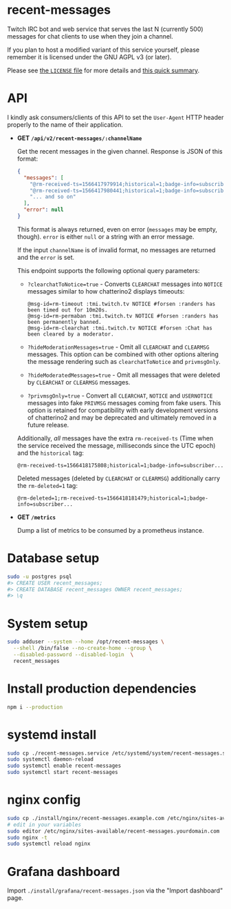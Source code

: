 # recent-messages

Twitch IRC bot and web service that serves the last N (currently 500) messages
for chat clients to use when they join a channel.

If you plan to host a modified variant of this service yourself, please remember
it is licensed under the GNU AGPL v3 (or later).

Please see [the `LICENSE` file](./LICENSE) for more details and
[this quick summary](<https://tldrlegal.com/license/gnu-affero-general-public-license-v3-(agpl-3.0)>).

# API

I kindly ask consumers/clients of this API to set the `User-Agent` HTTP header
properly to the name of their application.

- **GET `/api/v2/recent-messages/:channelName`**

  Get the recent messages in the given channel. Response is JSON of this format:

  ```json
  {
    "messages": [
      "@rm-received-ts=1566417979914;historical=1;badge-info=subscriber/15;badges=moderator/1,subscriber/12,bits-charity/1;color=#9ACD32;display-name=Leppunen;emotes=;flags=;id=3c33033a-e957-4ffe-a426-5334f8161127;mod=1;room-id=11148817;subscriber=1;tmi-sent-ts=1566417979702;turbo=0;user-id=42239452;user-type=mod :leppunen!leppunen@leppunen.tmi.twitch.tv PRIVMSG #pajlada :!braize",
      "@rm-received-ts=1566417980441;historical=1;badge-info=subscriber/44;badges=moderator/1,subscriber/36;color=#2E8B57;display-name=pajbot;emotes=;flags=;id=fd183a1a-71f2-4da9-9480-dd4fd0750547;mod=1;room-id=11148817;subscriber=1;tmi-sent-ts=1566417980207;turbo=0;user-id=82008718;user-type=mod :pajbot!pajbot@pajbot.tmi.twitch.tv PRIVMSG #pajlada :C2 API Cache Uptime: 22h31m54.25816048s - Memory: Alloc=408 MiB, TotalAlloc=433524 MiB, Sys=1876 MiB, NumGC=1416",
      "... and so on"
    ],
    "error": null
  }
  ```

  This format is always returned, even on error (`messages` may be empty,
  though). `error` is either `null` or a string with an error message.

  If the input `channelName` is of invalid format, no messages are returned and
  the `error` is set.

  This endpoint supports the following optional query parameters:

  - `?clearchatToNotice=true` - Converts `CLEARCHAT` messages into `NOTICE`
    messages similar to how chatterino2 displays timeouts:

    ```
    @msg-id=rm-timeout :tmi.twitch.tv NOTICE #forsen :randers has been timed out for 10m20s.
    @msg-id=rm-permaban :tmi.twitch.tv NOTICE #forsen :randers has been permanently banned.
    @msg-id=rm-clearchat :tmi.twitch.tv NOTICE #forsen :Chat has been cleared by a moderator.
    ```

  - `?hideModerationMessages=true` - Omit all `CLEARCHAT` and `CLEARMSG`
    messages. This option can be combined with other options altering the
    message rendering such as `clearchatToNotice` and `privmsgOnly`.
  - `?hideModeratedMessages=true` - Omit all messages that were deleted by
    `CLEARCHAT` or `CLEARMSG` messages.
  - `?privmsgOnly=true` - Convert all `CLEARCHAT`, `NOTICE` and `USERNOTICE`
    messages into fake `PRIVMSG` messages coming from fake users. This option is
    retained for compatibility with early development versions of chatterino2
    and may be deprecated and ultimately removed in a future release.

  Additionally, _all_ messages have the extra `rm-received-ts` (Time when the
  service received the message, milliseconds since the UTC epoch) and the
  `historical` tag:

  ```
  @rm-received-ts=1566418175808;historical=1;badge-info=subscriber...
  ```

  Deleted messages (deleted by `CLEARCHAT` or `CLEARMSG`) additionally carry the
  `rm-deleted=1` tag:

  ```
  @rm-deleted=1;rm-received-ts=1566418181479;historical=1;badge-info=subscriber...
  ```

- **GET `/metrics`**

  Dump a list of metrics to be consumed by a prometheus instance.

# Database setup

```bash
sudo -u postgres psql
#> CREATE USER recent_messages;
#> CREATE DATABASE recent_messages OWNER recent_messages;
#> \q
```

# System setup

```bash
sudo adduser --system --home /opt/recent-messages \
  --shell /bin/false --no-create-home --group \
  --disabled-password --disabled-login  \
  recent_messages
```

# Install production dependencies

```bash
npm i --production
```

# systemd install

```bash
sudo cp ./recent-messages.service /etc/systemd/system/recent-messages.service
sudo systemctl daemon-reload
sudo systemctl enable recent-messages
sudo systemctl start recent-messages
```

# nginx config

```bash
sudo cp ./install/nginx/recent-messages.example.com /etc/nginx/sites-available/recent-messages.yourdomain.com
# edit in your variables
sudo editor /etc/nginx/sites-available/recent-messages.yourdomain.com
sudo nginx -t
sudo systemctl reload nginx
```

# Grafana dashboard

Import `./install/grafana/recent-messages.json` via the "Import dashboard" page.
